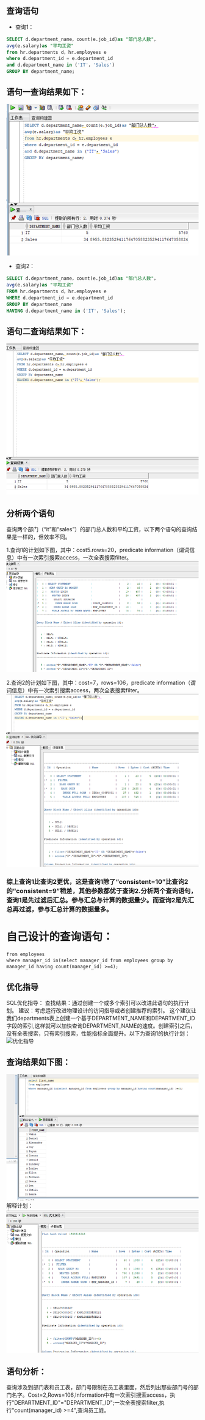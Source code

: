 ## 查询语句
- 查询1：
 ```SQL
SELECT d.department_name，count(e.job_id)as "部门总人数"，
avg(e.salary)as "平均工资"
from hr.departments d，hr.employees e
where d.department_id = e.department_id
and d.department_name in ('IT'，'Sales')
GROUP BY department_name;
```
## 语句一查询结果如下：
![语句1查询结果](./img/yuju1.png)
- 查询2：
 ```SQL
SELECT d.department_name，count(e.job_id)as "部门总人数"，
avg(e.salary)as "平均工资"
FROM hr.departments d，hr.employees e
WHERE d.department_id = e.department_id
GROUP BY department_name
HAVING d.department_name in ('IT'，'Sales');
```
## 语句二查询结果如下：
![语句2查询结果](./img/yuju2.png)
## 分析两个语句

  查询两个部门（“it”和“sales”）的部门总人数和平均工资，以下两个语句的查询结果是一样的，但效率不同。
 
  1.查询1的计划如下图，其中：cost5.rows=20，predicate information（谓词信息）中有一次索引搜索access，一次全表搜索filter。
![语句1优化指导](./img/youhua1.png)

  2.查询2的计划如下图，其中：cost=7，rows=106，predicate information（谓词信息）中有一次索引搜索access，两次全表搜索filter。
![语句2优化指导](./img/youhua2.png)
### 综上查询1比查询2更优，这是查询1除了“consistent=10”比查询2的“consistent=9”稍差，其他参数都优于查询2.分析两个查询语句，查询1是先过滤后汇总。参与汇总与计算的数据量少。而查询2是先汇总再过滤，参与汇总计算的数据量多。

# 自己设计的查询语句：
```select first_name
from employees
where manager_id in(select manager_id from employees group by manager_id having count(manager_id) >=4);
```
## 优化指导
SQL优化指导： 查找结果：通过创建一个或多个索引可以改进此语句的执行计划。 建议：考虑运行改进物理设计的访问指导或者创建推荐的索引。 这个建议让我们departments表上创建一个基于DEPARTMENT_NAME和DEPARTMENT_ID字段的索引,这样就可以加快查询DEPARTMENT_NAME的速度。创建索引之后，没有全表搜索，只有索引搜索，性能指标全面提升。以下为查询1的执行计划：
![优化指导](./img/youhua.jpg)
## 查询结果如下图：
![自写语句查询结果](./img/zixie.png)
解释计划：
![解释计划](./img/jieshi.png)
## 语句分析：
查询涉及到部门表和员工表，部门号限制在员工表里面，然后列出那些部门号的部门名字。Cost=2,Rows=106,Information中有一次索引搜索access，执行"DEPARTMENT_ID"="DEPARTMENT_ID";一次全表搜索filter,执行"count(manager_id) >=4",查询员工姓。
